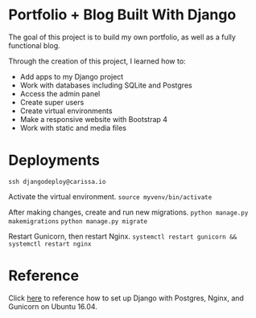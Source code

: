 # Portfolio + Blog Built With Django

The goal of this project is to build my own portfolio, as well as a fully functional blog.

Through the creation of this project, I learned how to:
  * Add apps to my Django project
  * Work with databases including SQLite and Postgres
  * Access the admin panel
  * Create super users 
  * Create virtual environments 
  * Make a responsive website with Bootstrap 4
  * Work with static and media files 

# Deployments

`ssh djangodeploy@carissa.io`

Activate the virtual environment.
`source myvenv/bin/activate`

After making changes, create and run new migrations.
`python manage.py makemigrations`
`python manage.py migrate`

Restart Gunicorn, then restart Nginx.
`systemctl restart gunicorn && systemctl restart nginx`

# Reference
Click [here](https://www.digitalocean.com/community/tutorials/how-to-set-up-django-with-postgres-nginx-and-gunicorn-on-ubuntu-16-04) to reference how to set up Django with Postgres, Nginx, and Gunicorn on Ubuntu 16.04.
